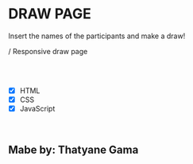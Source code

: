 <h1>DRAW PAGE</h1>

<p>Insert the names of the participants and make a draw!</p>

\/ Responsive draw page


<br><br>
- [x] HTML
- [x] CSS
- [x] JavaScript

<br>
<h2>Mabe by: Thatyane Gama</h2>